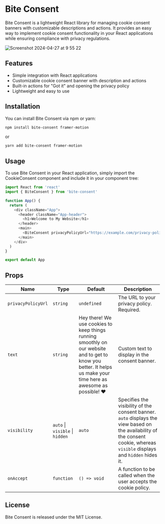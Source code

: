 # Bite Consent

Bite Consent is a lightweight React library for managing cookie consent banners with customizable descriptions and actions. It provides an easy way to implement cookie consent functionality in your React applications while ensuring compliance with privacy regulations.

![Screenshot 2024-04-27 at 9 55 22](https://github.com/Seishin/bite-consent/assets/324076/cda2ad05-f5ad-41c5-b4d2-9d0e1459e1e8)

## Features

- Simple integration with React applications
- Customizable cookie consent banner with description and actions
- Built-in actions for "Got it" and opening the privacy policy
- Lightweight and easy to use

## Installation

You can install Bite Consent via npm or yarn:

```bash
npm install bite-consent framer-motion
```

or

```bash
yarn add bite-consent framer-motion
```

## Usage

To use Bite Consent in your React application, simply import the CookieConsent component and include it in your component tree:

```js
import React from 'react'
import { BiteConsent } from 'bite-consent'

function App() {
  return (
    <div className="App">
      <header className="App-header">
        <h1>Welcome to My Website</h1>
      </header>
      <main>
        <BiteConsent privacyPolicyUrl="https://example.com/privacy-policy" />
      </main>
    </div>
  )
}

export default App
```

## Props

| Name               | Type                            | Default                                                                                                                                                            | Description                                                                                                                                                                 |
| ------------------ | ------------------------------- | ------------------------------------------------------------------------------------------------------------------------------------------------------------------ | --------------------------------------------------------------------------------------------------------------------------------------------------------------------------- |
| `privacyPolicyUrl` | `string`                        | `undefined`                                                                                                                                                        | The URL to your privacy policy. Required.                                                                                                                                   |
| `text`             | `string`                        | Hey there! We use cookies to keep things running smoothly on our website and to get to know you better. It helps us make your time here as awesome as possible! ❤️ | Custom text to display in the consent banner.                                                                                                                               |
| `visibility`       | `auto` \| `visible` \| `hidden` | `auto`                                                                                                                                                             | Specifies the visibility of the consent banner. `auto` displays the view based on the availability of the consent cookie, whereas `visible` displays and `hidden` hides it. |
| `onAccept`         | `function`                      | `() => void`                                                                                                                                                       | A function to be called when the user accepts the cookie policy.                                                                                                            |

## License

Bite Consent is released under the MIT License.
